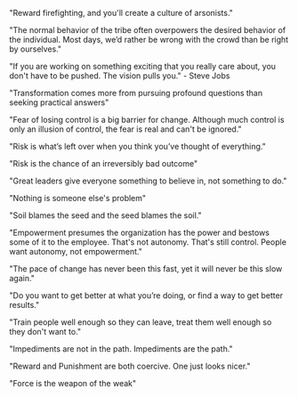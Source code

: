 "Reward firefighting, and you'll create a culture of arsonists."

"The normal behavior of the tribe often overpowers the desired behavior of the individual. Most days, we’d rather be wrong with the crowd than be right by ourselves."

"If you are working on something exciting that you really care about, you don't have to be pushed. The vision pulls you." - Steve Jobs

"Transformation comes more from pursuing profound questions than seeking practical answers"

"Fear of losing control is a big barrier for change. Although much control is only an illusion of control, the fear is real and can't be ignored."

"Risk is what’s left over when you think you’ve thought of everything."

"Risk is the chance of an irreversibly bad outcome"

"Great leaders give everyone something to believe in, not something to do."

"Nothing is someone else's problem"

"Soil blames the seed and the seed blames the soil."

"Empowerment presumes the organization has the power and bestows some of it to the employee. That's not autonomy. That's still control. People want autonomy, not empowerment."

"The pace of change has never been this fast, yet it will never be this slow again."

"Do you want to get better at what you’re doing, or find a way to get better results."

"Train people well enough so they can leave, treat them well enough so they don't want to."

"Impediments are not in the path. Impediments are the path."

"Reward and Punishment are both coercive. One just looks nicer."

"Force is the weapon of the weak"
